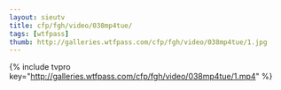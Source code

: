 ```yaml
--- 
layout: sieutv
title: cfp/fgh/video/038mp4tue/
tags: [wtfpass]
thumb: http://galleries.wtfpass.com/cfp/fgh/video/038mp4tue/1.jpg
---
```

{% include tvpro key="http://galleries.wtfpass.com/cfp/fgh/video/038mp4tue/1.mp4" %} 
